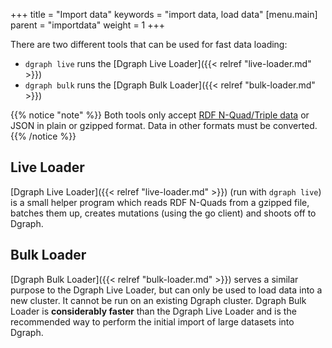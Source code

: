 +++
title = "Import data"
keywords = "import data, load data"
[menu.main]
    parent = "importdata"
    weight = 1
+++

There are two different tools that can be used for fast data loading:

- `dgraph live` runs the [Dgraph Live Loader]({{< relref "live-loader.md" >}})
- `dgraph bulk` runs the [Dgraph Bulk Loader]({{< relref "bulk-loader.md" >}})

{{% notice "note" %}} Both tools only accept [RDF N-Quad/Triple
data](https://www.w3.org/TR/n-quads/) or JSON in plain or gzipped format. Data
in other formats must be converted.{{% /notice %}}

## Live Loader

[Dgraph Live Loader]({{< relref "live-loader.md" >}}) (run with `dgraph live`) is a small helper program which reads RDF N-Quads from a gzipped file, batches them up, creates mutations (using the go client) and shoots off to Dgraph.

## Bulk Loader

[Dgraph Bulk Loader]({{< relref "bulk-loader.md" >}}) serves a similar purpose to the Dgraph Live Loader, but can
only be used to load data into a new cluster. It cannot be run on an existing
Dgraph cluster. Dgraph Bulk Loader is **considerably faster** than the Dgraph
Live Loader and is the recommended way to perform the initial import of large
datasets into Dgraph.

